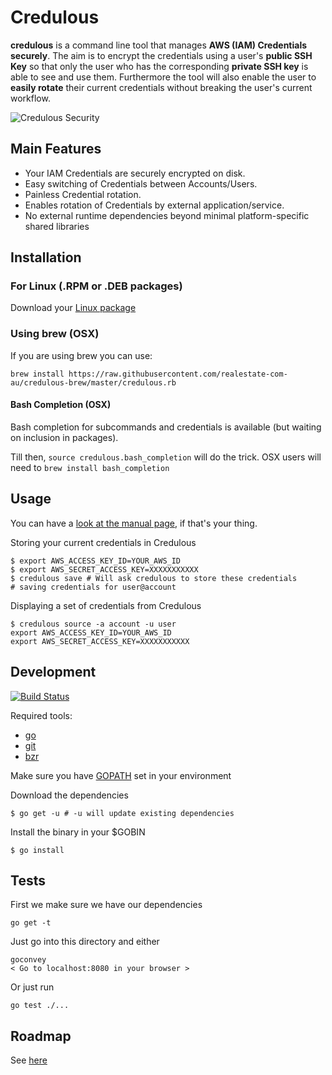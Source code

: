 # Credulous

**credulous** is a command line tool that manages **AWS (IAM) Credentials securely**. The aim is
to encrypt the credentials using a user's **public SSH Key** so that only the user who has the
corresponding **private SSH key** is able to see and use them. Furthermore the tool will also
enable the user to **easily rotate** their current credentials without breaking the user's current
workflow.

![Credulous Security](https://github.com/realestate-com-au/credulous/raw/master/site/credulous-security.png)

## Main Features

* Your IAM Credentials are securely encrypted on disk.
* Easy switching of Credentials between Accounts/Users.
* Painless Credential rotation.
* Enables rotation of Credentials by external application/service.
* No external runtime dependencies beyond minimal platform-specific shared libraries

## Installation

### For Linux (.RPM or .DEB packages)

Download your [Linux package](https://github.com/realestate-com-au/credulous/releases)


### Using brew (OSX)

If you are using brew you can use:

```
brew install https://raw.githubusercontent.com/realestate-com-au/credulous-brew/master/credulous.rb
```

#### Bash Completion (OSX)

Bash completion for subcommands and credentials is available (but waiting on inclusion in packages).

Till then, `source credulous.bash_completion` will do the trick. OSX users will need to `brew install bash_completion`


## Usage

You can have a [look at the manual
page](https://github.com/realestate-com-au/credulous/blob/master/credulous.md), if that's your thing.

Storing your current credentials in Credulous

    $ export AWS_ACCESS_KEY_ID=YOUR_AWS_ID
    $ export AWS_SECRET_ACCESS_KEY=XXXXXXXXXXX
    $ credulous save # Will ask credulous to store these credentials
    # saving credentials for user@account

Displaying a set of credentials from Credulous

    $ credulous source -a account -u user
    export AWS_ACCESS_KEY_ID=YOUR_AWS_ID
    export AWS_SECRET_ACCESS_KEY=XXXXXXXXXXX


## Development

[![Build Status](https://travis-ci.org/realestate-com-au/credulous.svg)](https://travis-ci.org/realestate-com-au/credulous)

Required tools:
* [go](http://golang.org)
* [git](http://git-scm.com)
* [bzr](http://bazaar.canonical.com)

Make sure you have [GOPATH](http://golang.org/doc/code.html#GOPATH) set in your environment

Download the dependencies

    $ go get -u # -u will update existing dependencies

Install the binary in your $GOBIN

    $ go install

## Tests

First we make sure we have our dependencies

    go get -t

Just go into this directory and either

    goconvey
    < Go to localhost:8080 in your browser >

Or just run

    go test ./...

## Roadmap
See [here](https://github.com/realestate-com-au/credulous/wiki/Roadmap)

